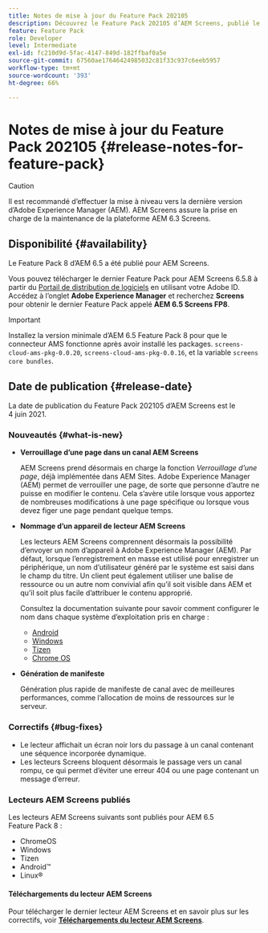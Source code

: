```yaml
---
title: Notes de mise à jour du Feature Pack 202105
description: Découvrez le Feature Pack 202105 d’AEM Screens, publié le 4 juin 2021.
feature: Feature Pack
role: Developer
level: Intermediate
exl-id: fc210d9d-5fac-4147-849d-182ffbaf0a5e
source-git-commit: 67560ae17646424985032c81f33c937c6eeb5957
workflow-type: tm+mt
source-wordcount: '393'
ht-degree: 66%

---
```


# Notes de mise à jour du Feature Pack 202105 {#release-notes-for-feature-pack}

>[!CAUTION]
>Il est recommandé d’effectuer la mise à niveau vers la dernière version d’Adobe Experience Manager (AEM). AEM Screens assure la prise en charge de la maintenance de la plateforme AEM 6.3 Screens.

## Disponibilité {#availability}

Le Feature Pack 8 d’AEM 6.5 a été publié pour AEM Screens.

Vous pouvez télécharger le dernier Feature Pack pour AEM Screens 6.5.8 à partir du [Portail de distribution de logiciels](https://experience.adobe.com/#/downloads/content/software-distribution/en/aem.html) en utilisant votre Adobe ID. Accédez à l’onglet **Adobe Experience Manager** et recherchez **Screens** pour obtenir le dernier Feature Pack appelé **AEM 6.5 Screens FP8**.

>[!IMPORTANT]
>Installez la version minimale d’AEM 6.5 Feature Pack 8 pour que le connecteur AMS fonctionne après avoir installé les packages. `screens-cloud-ams-pkg-0.0.20`, `screens-cloud-ams-pkg-0.0.16`, et la variable `screens core bundles`.

## Date de publication {#release-date}

La date de publication du Feature Pack 202105 d’AEM Screens est le 4 juin 2021.

### Nouveautés {#what-is-new}

* **Verrouillage d’une page dans un canal AEM Screens**

  AEM Screens prend désormais en charge la fonction *Verrouillage d’une page*, déjà implémentée dans AEM Sites. Adobe Experience Manager (AEM) permet de verrouiller une page, de sorte que personne d’autre ne puisse en modifier le contenu. Cela s’avère utile lorsque vous apportez de nombreuses modifications à une page spécifique ou lorsque vous devez figer une page pendant quelque temps.

* **Nommage d’un appareil de lecteur AEM Screens**

  Les lecteurs AEM Screens comprennent désormais la possibilité d’envoyer un nom d’appareil à Adobe Experience Manager (AEM).
Par défaut, lorsque l’enregistrement en masse est utilisé pour enregistrer un périphérique, un nom d’utilisateur généré par le système est saisi dans le champ du titre. Un client peut également utiliser une balise de ressource ou un autre nom convivial afin qu’il soit visible dans AEM et qu’il soit plus facile d’attribuer le contenu approprié.

  Consultez la documentation suivante pour savoir comment configurer le nom dans chaque système d’exploitation pris en charge :

   * [Android](/help/user-guide/implementing-android-player.md#name-android)
   * [Windows](/help/user-guide/implementing-windows-player.md#name-windows)
   * [Tizen](/help/user-guide/tizen-player.md#name-tizen)
   * [Chrome OS](/help/user-guide/implementing-chrome-os-player.md#name-chrome)

* **Génération de manifeste**

  Génération plus rapide de manifeste de canal avec de meilleures performances, comme l’allocation de moins de ressources sur le serveur.

### Correctifs {#bug-fixes}

* Le lecteur affichait un écran noir lors du passage à un canal contenant une séquence incorporée dynamique.
* Les lecteurs Screens bloquent désormais le passage vers un canal rompu, ce qui permet d’éviter une erreur 404 ou une page contenant un message d’erreur.

### Lecteurs AEM Screens publiés

Les lecteurs AEM Screens suivants sont publiés pour AEM 6.5 Feature Pack 8 :

* ChromeOS
* Windows
* Tizen
* Android™
* Linux®

#### Téléchargements du lecteur AEM Screens

Pour télécharger le dernier lecteur AEM Screens et en savoir plus sur les correctifs, voir **[Téléchargements du lecteur AEM Screens](https://download.macromedia.com/screens/index.html)**.
